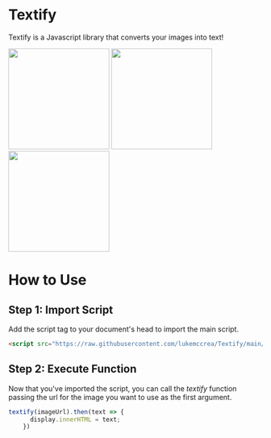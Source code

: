 # Textify
Textify is a Javascript library that converts your images into text!

<image src="https://github.com/lukemccrea/Textify/blob/main/documentation/hanibal%201.png?raw=true" style="height: 200px;;"> <image style="height: 200px;" src="https://www.pngkey.com/png/full/21-212806_arrow-transparent-alpha-right-arrow.png"> <image src="https://github.com/lukemccrea/Textify/blob/main/documentation/Screenshot%202022-06-19%20151128.png?raw=true" style="height: 200px;">

# How to Use

## Step 1: Import Script

Add the script tag to your document's head to import the main script.
```html
<script src="https://raw.githubusercontent.com/lukemccrea/Textify/main/main.min.js"></script>
```

## Step 2: Execute Function

Now that you've imported the script, you can call the *textify* function passing the url for the image you want to use as the first argument.

```javascript
textify(imageUrl).then(text => {
      display.innerHTML = text;
    })
```
